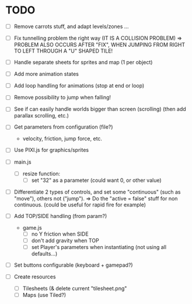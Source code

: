 # TODO

- [ ] Remove carrots stuff, and adapt levels/zones ...

- [ ] Fix tunnelling problem the right way (IT IS A COLLISION PROBLEM)
    => PROBLEM ALSO OCCURS AFTER "FIX", WHEN JUMPING FROM RIGHT TO LEFT THROUGH A "U" SHAPED TILE!
- [ ] Handle separate sheets for sprites and map (1 per object)
- [ ] Add more animation states
- [ ] Add loop handling for animations (stop at end or loop)
- [ ] Remove possibility to jump when falling!
- [ ] See if can easily handle worlds bigger than screen (scrolling)
    (then add parallax scrolling, etc.)
- [ ] Get parameters from configuration (file?)
    - velocity, friction, jump force, etc.
- [ ] Use PIXI.js for graphics/sprites
- [ ] main.js
    - [ ] resize function:
        - [ ] set "32" as a parameter (could want 0, or other value)
- [ ] Differentiate 2 types of controls, and set some "continuous" (such as "move"), others not ("jump").
    => Do the "active = false" stuff for non continuous.
    (could be useful for rapid fire for example)
- [ ] Add TOP/SIDE handling (from param?)
    - game.js
        - [ ] no Y friction when SIDE
        - [ ] don't add gravity when TOP
        - [ ] set Player's parameters when instantiating (not using all defaults...)
- [ ] Set buttons configurable (keyboard + gamepad?)

- [ ] Create resources
    - [ ] Tilesheets (& delete current "tilesheet.png"
    - [ ] Maps (use Tiled?)
